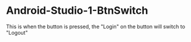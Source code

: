 # Android-Studio-1-BtnSwitch
 This is when the button is pressed, the "Login" on the button will switch to "Logout"
